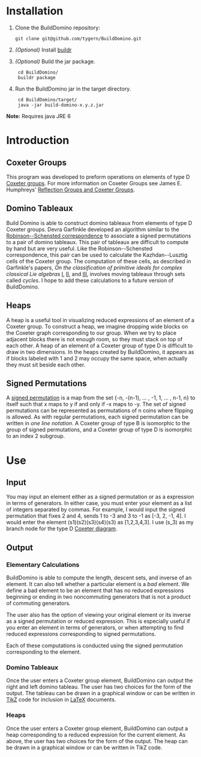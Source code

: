 Installation
============

1.  Clone the BuildDomino repository:

        git clone git@github.com/tygern/BuildDomino.git

2. *(Optional)* Install [buildr](http://buildr.apache.org/)

3. *(Optional)* Build the jar package.

        cd BuildDomino/
        buildr package

4. Run the BuildDomino jar in the target directory.

        cd BuildDomino/target/
        java -jar build-domino-x.y.z.jar
        
**Note:** Requires java JRE 6

Introduction
============

Coxeter Groups
--------------

This program was developed to preform operations on elements of type D
[Coxeter groups](http://en.wikipedia.org/wiki/Coxeter_group).  For
more information on Coxeter Groups see James E. Humphreys'
[Reflection Groups and Coxeter Groups](http://books.google.com/books/about/Reflection_Groups_and_Coxeter_Groups.html?id=ODfjmOeNLMUC).

Domino Tableaux
---------------

Build Domino is able to construct domino tableaux from elements of
type D Coxeter groups. Devra Garfinkle developed an algorithm similar
to the
[Robinson--Schensted correspondence](http://en.wikipedia.org/wiki/Robinson%E2%80%93Schensted_correspondence)
to associate a signed permutations to a pair of domino tableaux. This
pair of tableaux are difficult to compute by hand but are very
useful. Like the Robinson--Schensted correspondence, this pair can be
used to calculate the Kazhdan--Lusztig cells of the Coxeter group.
The computation of these cells, as described in Garfinkle's papers,
*On the classification of primitive ideals for complex classical Lie
algebras* [I](http://www.numdam.org/item?id=CM_1990__75_2_135_0),
[II](http://www.numdam.org/item?id=CM_1992__81_3_307_0), and
[III](http://www.numdam.org/item?id=CM_1993__88_2_187_0), involves
moving tableaux through sets called *cycles*.  I hope to add these
calculations to a future version of BuildDomino.

Heaps
-----

A heap is a useful tool in visualizing reduced expressions of an
element of a Coxeter group.  To construct a heap, we imagine dropping
wide blocks on the Coxeter graph corresponding to our group.  When we
try to place adjacent blocks there is not enough room, so they must
stack on top of each other.  A heap of an element of a Coxeter group
of type D is difficult to draw in two dimensions.  In the heaps
created by BuildDomino, it appears as if blocks labeled with 1 and 2
may occupy the same space, when actually they must sit beside each
other.

Signed Permutations
-------------------

A
[signed permutation](http://en.wikipedia.org/wiki/Hyperoctahedral_group)
is a map from the set {-n, -(n-1), ... , -1, 1, ... , n-1, n} to
itself such that x maps to y if and only if -x maps to -y. The set of
signed permutations can be represented as permutations of n coins
where flipping is allowed.  As with regular permutations, each signed
permutation can be written in *one line notation*.  A Coxeter group of
type B is isomorphic to the group of signed permutations, and a
Coxeter group of type D is isomorphic to an index 2 subgroup.

Use
===

Input
-----

You may input an element either as a signed permutation or as a
expression in terms of generators.  In either case, you must enter
your element as a list of integers separated by commas.  For example,
I would input the signed permutation that fixes 2 and 4, sends 1 to -3
and 3 to -1 as \[\-3, 2, \-1, 4\]. I would enter the element
\(s1\)\(s2\)\(s3\)\(s4\)\(s3\) as \[1,2,3,4,3\].  I use (s_3) as my
branch node for the type D
[Coxeter diagram](http://en.wikipedia.org/wiki/Coxeter%E2%80%93Dynkin_diagram).

Output
------

### Elementary Calculations

BuildDomino is able to compute the length, descent sets, and inverse
of an element.  It can also tell whether a particular element is a
*bad* element.  We define a bad element to be an element that has no
reduced expressions beginning or ending in two noncommuting generators
that is not a product of commuting generators.

The user also has the option of viewing your original element or its
inverse as a signed permutation or reduced expression.  This is
especially useful if you enter an element in terms of generators, or
when attempting to find reduced expressions corresponding to signed
permutations.

Each of these computations is conducted using the signed permutation
corresponding to the element.

### Domino Tableaux

Once the user enters a Coxeter group element, BuildDomino can output
the right and left domino tableau.  The user has two choices for the
form of the output.  The tableau can be drawn in a graphical window or
can be written in [TikZ](http://sourceforge.net/projects/pgf/) code
for inclusion in [LaTeX](http://www.latex-project.org/) documents.

### Heaps

Once the user enters a Coxeter group element, BuildDomino can output a
heap corresponding to a reduced expression for the current element.  As
above, the user has two choices for the form of the output.  The heap
can be drawn in a graphical window or can be written in TikZ code.
